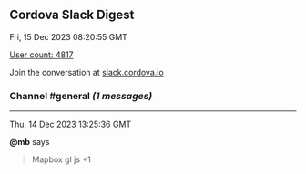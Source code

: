 ## Cordova Slack Digest
Fri, 15 Dec 2023 08:20:55 GMT

[User count: 4817](https://cordova.slack.com/)


Join the conversation at [slack.cordova.io](http://slack.cordova.io/)

### __Channel #general__ _(1 messages)_
---

Thu, 14 Dec 2023 13:25:36 GMT

__@mb__ says 
> Mapbox gl js +1
> 
